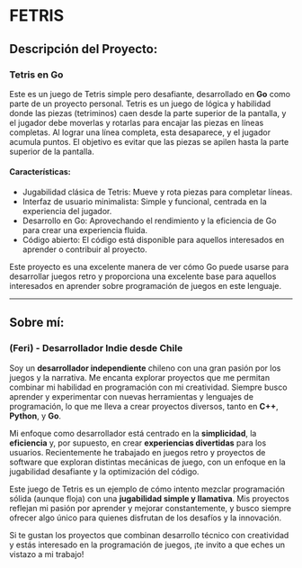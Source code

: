 # FETRIS
## Descripción del Proyecto:

### Tetris en Go

Este es un juego de Tetris simple pero desafiante, desarrollado en **Go** como parte de un proyecto personal. Tetris es un juego de lógica y habilidad donde las piezas (tetriminos) caen desde la parte superior de la pantalla, y el jugador debe moverlas y rotarlas para encajar las piezas en líneas completas. Al lograr una línea completa, esta desaparece, y el jugador acumula puntos. El objetivo es evitar que las piezas se apilen hasta la parte superior de la pantalla.

#### Características:
- Jugabilidad clásica de Tetris: Mueve y rota piezas para completar líneas.
- Interfaz de usuario minimalista: Simple y funcional, centrada en la experiencia del jugador.
- Desarrollo en Go: Aprovechando el rendimiento y la eficiencia de Go para crear una experiencia fluida.
- Código abierto: El código está disponible para aquellos interesados en aprender o contribuir al proyecto.

Este proyecto es una excelente manera de ver cómo Go puede usarse para desarrollar juegos retro y proporciona una excelente base para aquellos interesados en aprender sobre programación de juegos en este lenguaje.

---

## Sobre mí:

### (Feri) - Desarrollador Indie desde Chile

Soy un **desarrollador independiente** chileno con una gran pasión por los juegos y la narrativa. Me encanta explorar proyectos que me permitan combinar mi habilidad en programación con mi creatividad. Siempre busco aprender y experimentar con nuevas herramientas y lenguajes de programación, lo que me lleva a crear proyectos diversos, tanto en **C++**, **Python**, y **Go**.

Mi enfoque como desarrollador está centrado en la **simplicidad**, la **eficiencia** y, por supuesto, en crear **experiencias divertidas** para los usuarios. Recientemente he trabajado en juegos retro y proyectos de software que exploran distintas mecánicas de juego, con un enfoque en la jugabilidad desafiante y la optimización del código.

Este juego de Tetris es un ejemplo de cómo intento mezclar programación sólida (aunque floja) con una **jugabilidad simple y llamativa**. Mis proyectos reflejan mi pasión por aprender y mejorar constantemente, y busco siempre ofrecer algo único para quienes disfrutan de los desafíos y la innovación.

Si te gustan los proyectos que combinan desarrollo técnico con creatividad y estás interesado en la programación de juegos, ¡te invito a que eches un vistazo a mi trabajo!
